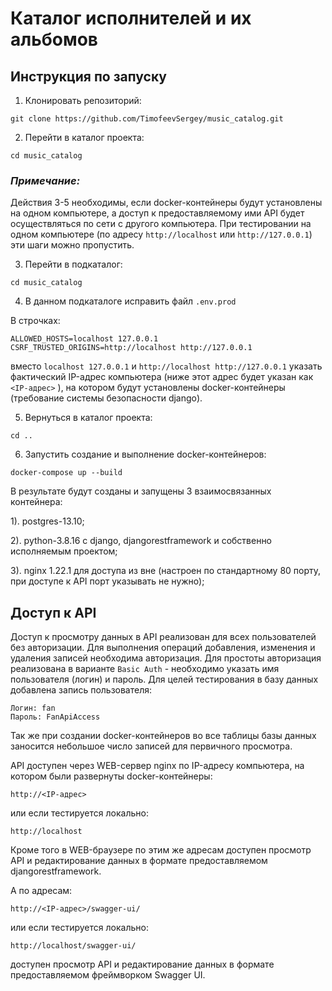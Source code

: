 # Каталог исполнителей и их альбомов

## Инструкция по запуску

1. Клонировать репозиторий:
```
git clone https://github.com/TimofeevSergey/music_catalog.git
```
2. Перейти в каталог проекта:
```
cd music_catalog
```

### _Примечание:_
Действия 3-5 необходимы, если docker-контейнеры будут установлены на одном компьютере,
а доступ к предоставляемому ими API будет осуществляться по сети с другого компьютера.
При тестировании на одном компьютере (по адресу `http://localhost` или `http://127.0.0.1`)
эти шаги можно пропустить.

3. Перейти в подкаталог:
```
cd music_catalog
```
4. В данном подкаталоге исправить файл `.env.prod`

В строчках:
```
ALLOWED_HOSTS=localhost 127.0.0.1
CSRF_TRUSTED_ORIGINS=http://localhost http://127.0.0.1
```
вместо `localhost 127.0.0.1` и `http://localhost http://127.0.0.1`
указать фактический IP-адрес компьютера (ниже этот адрес будет указан как `<IP-адрес>` ),
на котором будут установлены docker-контейнеры (требование системы безопасности django).

5. Вернуться в каталог проекта:
```
cd ..
```

6. Запустить создание и выполнение docker-контейнеров:
```
docker-compose up --build
```

В результате будут созданы и запущены 3 взаимосвязанных контейнера:

1). postgres-13.10;

2). python-3.8.16 с django, djangorestframework и собственно исполняемым проектом;

3). nginx 1.22.1 для доступа из вне (настроен по стандартному 80 порту, при доступе к API порт указывать не нужно);


## Доступ к API

Доступ к просмотру данных в API реализован для всех пользователей без авторизации.
Для выполнения операций добавления, изменения и удаления записей необходима авторизация.
Для простоты авторизация реализована в варианте `Basic Auth` - необходимо указать имя пользователя (логин) и пароль.
Для целей тестирования в базу данных добавлена запись пользователя:
```
Логин: fan
Пароль: FanApiAccess
```
Так же при создании docker-контейнеров во все таблицы базы данных заносится небольшое число записей для первичного просмотра.

API доступен через WEB-сервер nginx по IP-адресу компьютера, на котором были развернуты docker-контейнеры:
```
http://<IP-адрес>
```
или если тестируется локально:
```
http://localhost
```

Кроме того в WEB-браузере по этим же адресам доступен просмотр API и редактирование данных в формате предоставляемом djangorestframework.

А по адресам:
```
http://<IP-адрес>/swagger-ui/
```
или если тестируется локально:
```
http://localhost/swagger-ui/
```
доступен просмотр API и редактирование данных в формате предоставляемом фреймворком Swagger UI.
